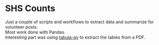 # SHS Counts

Just a couple of scripts and workflows to extract data and summarize for volunteer posts.  
Most work done with Pandas.  
Interesting part was using [tabula-py](https://github.com/chezou/tabula-py) to extract the tables from a PDF.
